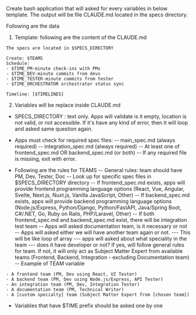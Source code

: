 Create bash application that will asked for every variables in below template.
The output will be file CLAUDE.md located in the specs directory.

Following are the data
1. Template: following are the content of the CLAUDE.md
```
The specs are located in $SPECS_DIRECTORY

Create: $TEAMS
Schedule:
- $TIME_PM-minute check-ins with PMs
- $TIME_DEV-minute commits from devs
- $TIME_TESTER-minute commits from tester
- $TIME_ORCHESTRATOR orchestrator status sync

Timeline: [$TIMELINES]
```

2. Variables will be replace inside CLAUDE.md
- SPECS_DIRECTORY : text only. Apps will validate is it empty, location is not valid, or not accessible. If it's have any kind of error, then it will loop and asked same question again. 
- Apps must check for required spec files: 
  -- main_spec.md (always required)
  -- integration_spec.md (always required)
  -- At least one of frontend_spec.md OR backend_spec.md (or both)
  -- If any required file is missing, exit with error.

- Following are the rules for TEAMS
-- General rules: team should have PM, Dev, Tester, Doc
-- Look up for specific spec files in $SPECS_DIRECTORY directory
-- If frontend_spec.md exists, apps will provide frontend programming language options (React, Vue, Angular, Svelte, Next.js, Nuxt.js, Vanilla JavaScript, Other)
-- If backend_spec.md exists, apps will provide backend programming language options (Node.js/Express, Python/Django, Python/FastAPI, Java/Spring Boot, C#/.NET, Go, Ruby on Rails, PHP/Laravel, Other)
-- If both frontend_spec.md and backend_spec.md exist, there will be integration test team
-- Apps will asked documentation team, is it necessary or not
-- Apps will asked either we will have another team again or not. 
--- This will be like loop of array 
--- apps will asked about what speciality in the team
--- does it have developer or not? If yes, will follow general rules for team. If not, it will only act as Subject Matter Expert from available teams (Frontend, Backend, Integration - excluding Documentation team)
-- Example of TEAM variable

```
- A frontend team (PM, Dev using React, UI Tester)
- A backend team (PM, Dev using Node.js/Express, API Tester)
- An integration team (PM, Dev, Integration Tester)
- A documentation team (PM, Technical Writer)
- A [custom specialty] team (Subject Matter Expert from [chosen team])
```

- Variables that have $TIME prefix should be asked one by one